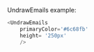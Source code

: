 UndrawEmails example:
```js 
<UndrawEmails
    primaryColor='#6c68fb'
    height= '250px'
    />
```